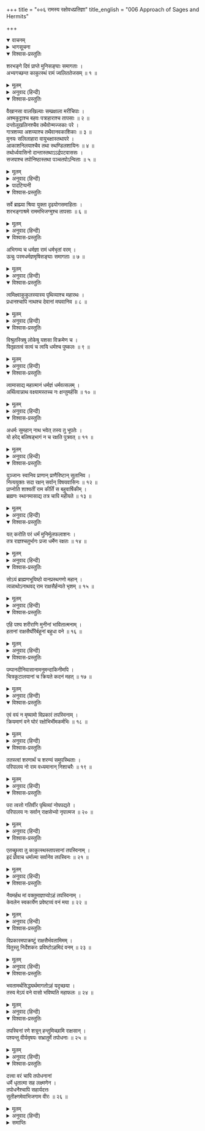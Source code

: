+++
title = "००६ रामस्य रक्षोवधप्रतिज्ञा"
title_english = "006 Approach of Sages and Hermits"

+++
<details open><summary>वाचनम्</summary>
<div caption="श्रीराम-हरिसीताराममूर्ति-घनपाठिभ्यां वचनम्" class="audioEmbed" src="https://archive.org/download/Ramayana-recitation-Sriram-harisItArAmamUrti-Ghanapaati-v2/Kanda_3/Kanda_3_ARK-006-Ramasya_Rakshovadha_Prathignaa.mp3"></div>
</details>

<details><summary>भागसूचना</summary>

6. वानप्रस्थ मुनियोंका राक्षसोंके अत्याचारसे अपनी रक्षाके लिये श्रीरामचन्द्रजीसे प्रार्थना करना और श्रीरामका उन्हें आश्वासन देना
</details>

<details open><summary>विश्वास-प्रस्तुतिः</summary>

शरभङ्गे दिवं प्राप्ते मुनिसङ्घाः समागताः ।  
अभ्यगच्छन्त काकुत्स्थं रामं ज्वलिततेजसम् ॥ १ ॥
</details>

<details><summary>मूलम्</summary>

शरभङ्गे दिवं प्राप्ते मुनिसङ्घाः समागताः ।  
अभ्यगच्छन्त काकुत्स्थं रामं ज्वलिततेजसम् ॥ १ ॥
</details>

<details><summary>अनुवाद (हिन्दी)</summary>

शरभङ्ग मुनिके ब्रह्मलोक चले जानेपर प्रज्वलित तेजवाले ककुत्स्थवंशी श्रीरामचन्द्रजीके पास बहुत-से मुनियोंके समुदाय पधारे ॥ १ ॥
</details>

<details open><summary>विश्वास-प्रस्तुतिः</summary>

वैखानसा वालखिल्याः सम्प्रक्षाला मरीचिपाः ।  
अश्मकुट्टाश्च बहवः पत्राहाराश्च तापसाः ॥ २ ॥  
दन्तोलूखलिनश्चैव तथैवोन्मज्जकाः परे ।  
गात्रशय्या अशय्याश्च तथैवानवकाशिकाः ॥ ३ ॥  
मुनयः सलिलाहारा वायुभक्षास्तथापरे ।  
आकाशनिलयाश्चैव तथा स्थण्डिलशायिनः ॥ ४ ॥  
तथोर्ध्ववासिनो दान्तास्तथाऽऽर्द्रपटवाससः ।  
सजपाश्च तपोनिष्ठास्तथा पञ्चतपोऽन्विताः ॥ ५ ॥
</details>

<details><summary>मूलम्</summary>

वैखानसा वालखिल्याः सम्प्रक्षाला मरीचिपाः ।  
अश्मकुट्टाश्च बहवः पत्राहाराश्च तापसाः ॥ २ ॥  
दन्तोलूखलिनश्चैव तथैवोन्मज्जकाः परे ।  
गात्रशय्या अशय्याश्च तथैवानवकाशिकाः ॥ ३ ॥  
मुनयः सलिलाहारा वायुभक्षास्तथापरे ।  
आकाशनिलयाश्चैव तथा स्थण्डिलशायिनः ॥ ४ ॥  
तथोर्ध्ववासिनो दान्तास्तथाऽऽर्द्रपटवाससः ।  
सजपाश्च तपोनिष्ठास्तथा पञ्चतपोऽन्विताः ॥ ५ ॥
</details>

<details><summary>अनुवाद (हिन्दी)</summary>

उनमें वैखानस१, वालखिल्य२, सम्प्रक्षाल३, मरीचिप४, बहुसंख्यक अश्मकुट्ट५, पत्राहार६, दन्तोलूखली७, उन्मज्जक८, गात्रशय्य९, अशय्य१०, अनवकाशिक११, सलिलाहार१२, वायुभक्ष१३, आकाशनिलय१४, स्थण्डिलशायी१५, ऊर्ध्ववासी१६, दान्त१७, आर्द्रपटवासा१८, सजप१९, तपोनिष्ठ२० और पञ्चाग्निसेवी२१—इन सभी श्रेणियोंके तपस्वी मुनि थे ॥ २—५ ॥
</details>

<details><summary>पादटिप्पनी</summary>

१.ऋषियोंका एक समुदाय जो ब्रह्माजीके नखसे उत्पन्न हुआ है । २.ब्रह्माजीके बाल (रोम) से प्रकट हुए महर्षियोंका समूह । ३.जो भोजनके बाद अपने बर्तन धो-पोंछकर रख देते हैं, दूसरे समयके लिये कुछ नहीं बचाते । ४.सूर्य अथवा चन्द्रमाकी किरणोंका पान करके रहनेवाले । ५.कच्चे अन्नको पत्थरसे कूटकर खानेवाले । ६.पत्तोंका आहार करनेवाले । ७. दाँतोंसे ही ऊखलका काम लेनेवाले । ८. कण्ठतक पानीमें डूबकर तपस्या करनेवाले । ९.शरीरसे ही शय्याका काम लेनेवाले अर्थात् बिना बिछौनेके ही भुजापर सिर रखकर सोनेवाले । १०. शय्याके साधनोंसे रहित । ११. निरन्तर सत्कर्ममें लगे रहनेके कारण कभी अवकाश न पानेवाले । १२. जल पीकर रहनेवाले । १३. हवा पीकर जीवननिर्वाह करनेवाले । १४. खुले मैदानमें रहनेवाले । १५. वेदीपर सोनेवाले । १६. पर्वतशिखर आदि ऊँचे स्थानोंमें निवास करनेवाले । १७. मन और इन्द्रियोंको वशमें रखनेवाले । १८. सदा भीगे कपड़े पहननेवाले । १९. निरन्तर जप करनेवाले । २०. तपस्या अथवा परमात्मतत्त्वके विचारमें स्थित रहनेवाले । २१. गर्मीके मौसममें ऊपरसे सूर्यका और चारों ओरसे अग्निका ताप सहन करनेवाले ।
</details>

<details open><summary>विश्वास-प्रस्तुतिः</summary>

सर्वे ब्राह्म्या श्रिया युक्ता दृढयोगसमाहिताः ।  
शरभङ्गाश्रमे राममभिजग्मुश्च तापसाः ॥ ६ ॥
</details>

<details><summary>मूलम्</summary>

सर्वे ब्राह्म्या श्रिया युक्ता दृढयोगसमाहिताः ।  
शरभङ्गाश्रमे राममभिजग्मुश्च तापसाः ॥ ६ ॥
</details>

<details><summary>अनुवाद (हिन्दी)</summary>

वे सभी तपस्वी ब्रह्मतेजसे सम्पन्न थे और सुदृढ़ योगके अभ्याससे उन सबका चित्त एकाग्र हो गया था । वे सब-के-सब शरभङ्ग मुनिके आश्रमपर श्रीरामचन्द्रजीके समीप आये ॥ ६ ॥
</details>

<details open><summary>विश्वास-प्रस्तुतिः</summary>

अभिगम्य च धर्मज्ञा रामं धर्मभृतां वरम् ।  
ऊचुः परमधर्मज्ञमृषिसङ्घाः समागताः ॥ ७ ॥
</details>

<details><summary>मूलम्</summary>

अभिगम्य च धर्मज्ञा रामं धर्मभृतां वरम् ।  
ऊचुः परमधर्मज्ञमृषिसङ्घाः समागताः ॥ ७ ॥
</details>

<details><summary>अनुवाद (हिन्दी)</summary>

धर्मात्माओंमें श्रेष्ठ परम धर्मज्ञ श्रीरामचन्द्रजीके पास आकर वे धर्मके ज्ञाता समागत ऋषिसमुदाय उनसे बोले— ॥ ७ ॥
</details>

<details open><summary>विश्वास-प्रस्तुतिः</summary>

त्वमिक्ष्वाकुकुलस्यास्य पृथिव्याश्च महारथः ।  
प्रधानश्चापि नाथश्च देवानां मघवानिव ॥ ८ ॥
</details>

<details><summary>मूलम्</summary>

त्वमिक्ष्वाकुकुलस्यास्य पृथिव्याश्च महारथः ।  
प्रधानश्चापि नाथश्च देवानां मघवानिव ॥ ८ ॥
</details>

<details><summary>अनुवाद (हिन्दी)</summary>

‘रघुनन्दन! आप इस इक्ष्वाकुवंशके साथ ही समस्त भूमण्डलके भी स्वामी, संरक्षक एवं प्रधान महारथी वीर हैं । जैसे इन्द्र देवताओंके रक्षक हैं, उसी प्रकार आप मनुष्यलोककी रक्षा करनेवाले हैं ॥ ८ ॥
</details>

<details open><summary>विश्वास-प्रस्तुतिः</summary>

विश्रुतस्त्रिषु लोकेषु यशसा विक्रमेण च ।  
पितृव्रतत्वं सत्यं च त्वयि धर्मश्च पुष्कलः ॥ ९ ॥
</details>

<details><summary>मूलम्</summary>

विश्रुतस्त्रिषु लोकेषु यशसा विक्रमेण च ।  
पितृव्रतत्वं सत्यं च त्वयि धर्मश्च पुष्कलः ॥ ९ ॥
</details>

<details><summary>अनुवाद (हिन्दी)</summary>

‘आप अपने यश और पराक्रमसे तीनों लोकोंमें विख्यात हैं । आपमें पिताकी आज्ञाके पालनका व्रत, सत्य भाषण तथा सम्पूर्ण धर्म विद्यमान हैं ॥ ९ ॥
</details>

<details open><summary>विश्वास-प्रस्तुतिः</summary>

त्वामासाद्य महात्मानं धर्मज्ञं धर्मवत्सलम् ।  
अर्थित्वान्नाथ वक्ष्यामस्तच्च नः क्षन्तुमर्हसि ॥ १० ॥
</details>

<details><summary>मूलम्</summary>

त्वामासाद्य महात्मानं धर्मज्ञं धर्मवत्सलम् ।  
अर्थित्वान्नाथ वक्ष्यामस्तच्च नः क्षन्तुमर्हसि ॥ १० ॥
</details>

<details><summary>अनुवाद (हिन्दी)</summary>

‘नाथ! आप महात्मा, धर्मज्ञ और धर्मवत्सल हैं । हम आपके पास प्रार्थी होकर आये हैं; इसीलिये ये स्वार्थकी बात निवेदन करना चाहते हैं । आपको इसके लिये हमें क्षमा करना चाहिये ॥ १० ॥
</details>

<details open><summary>विश्वास-प्रस्तुतिः</summary>

अधर्मः सुमहान् नाथ भवेत् तस्य तु भूपतेः ।  
यो हरेद् बलिषड्भागं न च रक्षति पुत्रवत् ॥ ११ ॥
</details>

<details><summary>मूलम्</summary>

अधर्मः सुमहान् नाथ भवेत् तस्य तु भूपतेः ।  
यो हरेद् बलिषड्भागं न च रक्षति पुत्रवत् ॥ ११ ॥
</details>

<details><summary>अनुवाद (हिन्दी)</summary>

‘स्वामिन्! जो राजा प्रजासे उसकी आयका छठा भाग करके रूपमें ले ले और पुत्रकी भाँति प्रजाकी रक्षा न करे, उसे महान् अधर्मका भागी होना पड़ता है ॥ ११ ॥
</details>

<details open><summary>विश्वास-प्रस्तुतिः</summary>

युञ्जानः स्वानिव प्राणान् प्राणैरिष्टान् सुतानिव ।  
नित्ययुक्तः सदा रक्षन् सर्वान् विषयवासिनः ॥ १२ ॥  
प्राप्नोति शाश्वतीं राम कीर्तिं स बहुवार्षिकीम् ।  
ब्रह्मणः स्थानमासाद्य तत्र चापि महीयते ॥ १३ ॥
</details>

<details><summary>मूलम्</summary>

युञ्जानः स्वानिव प्राणान् प्राणैरिष्टान् सुतानिव ।  
नित्ययुक्तः सदा रक्षन् सर्वान् विषयवासिनः ॥ १२ ॥  
प्राप्नोति शाश्वतीं राम कीर्तिं स बहुवार्षिकीम् ।  
ब्रह्मणः स्थानमासाद्य तत्र चापि महीयते ॥ १३ ॥
</details>

<details><summary>अनुवाद (हिन्दी)</summary>

‘श्रीराम! जो भूपाल प्रजाकी रक्षाके कार्यमें संलग्न हो अपने राज्यमें निवास करनेवाले सब लोगोंको प्राणोंके समान अथवा प्राणोंसे भी अधिक प्रिय पुत्रोंके समान समझकर सदा सावधानीके साथ उनकी रक्षा करता है, वह बहुत वर्षोंतक स्थिर रहनेवाली अक्षय कीर्ति पाता है और अन्तमें ब्रह्मलोकमें जाकर वहाँ भी विशेष सम्मानका भागी होता है ॥ १२-१३ ॥
</details>

<details open><summary>विश्वास-प्रस्तुतिः</summary>

यत् करोति परं धर्मं मुनिर्मूलफलाशनः ।  
तत्र राज्ञश्चतुर्भागः प्रजा धर्मेण रक्षतः ॥ १४ ॥
</details>

<details><summary>मूलम्</summary>

यत् करोति परं धर्मं मुनिर्मूलफलाशनः ।  
तत्र राज्ञश्चतुर्भागः प्रजा धर्मेण रक्षतः ॥ १४ ॥
</details>

<details><summary>अनुवाद (हिन्दी)</summary>

‘राजाके राज्यमें मुनि फल-मूलका आहार करके जिस उत्तम धर्मका अनुष्ठान करता है, उसका चौथा भाग धर्मके अनुसार प्रजाकी रक्षा करनेवाले उस राजाको प्राप्त हो जाता है ॥ १४ ॥
</details>

<details open><summary>विश्वास-प्रस्तुतिः</summary>

सोऽयं ब्राह्मणभूयिष्ठो वानप्रस्थगणो महान् ।  
त्वन्नाथोऽनाथवद् राम राक्षसैर्हन्यते भृशम् ॥ १५ ॥
</details>

<details><summary>मूलम्</summary>

सोऽयं ब्राह्मणभूयिष्ठो वानप्रस्थगणो महान् ।  
त्वन्नाथोऽनाथवद् राम राक्षसैर्हन्यते भृशम् ॥ १५ ॥
</details>

<details><summary>अनुवाद (हिन्दी)</summary>

‘श्रीराम! इस वनमें रहनेवाला वानप्रस्थ महात्माओंका यह महान् समुदाय, जिसमें ब्राह्मणोंकी ही संख्या अधिक है तथा जिसके रक्षक आप ही हैं, राक्षसोंके द्वारा अनाथकी तरह मारा जा रहा है—इस मुनि-समुदायका बहुत अधिक मात्रामें संहार हो रहा है ॥ १५ ॥
</details>

<details open><summary>विश्वास-प्रस्तुतिः</summary>

एहि पश्य शरीराणि मुनीनां भावितात्मनाम् ।  
हतानां राक्षसैर्घोरैर्बहूनां बहुधा वने ॥ १६ ॥
</details>

<details><summary>मूलम्</summary>

एहि पश्य शरीराणि मुनीनां भावितात्मनाम् ।  
हतानां राक्षसैर्घोरैर्बहूनां बहुधा वने ॥ १६ ॥
</details>

<details><summary>अनुवाद (हिन्दी)</summary>

‘आइये, देखिये, ये भयंकर राक्षसोंद्वारा बारम्बार अनेक प्रकारसे मारे गये बहुसंख्यक पवित्रात्मा मुनियोंके शरीर (शव या कंकाल) दिखायी देते हैं ॥ १६ ॥
</details>

<details open><summary>विश्वास-प्रस्तुतिः</summary>

पम्पानदीनिवासानामनुमन्दाकिनीमपि ।  
चित्रकूटालयानां च क्रियते कदनं महत् ॥ १७ ॥
</details>

<details><summary>मूलम्</summary>

पम्पानदीनिवासानामनुमन्दाकिनीमपि ।  
चित्रकूटालयानां च क्रियते कदनं महत् ॥ १७ ॥
</details>

<details><summary>अनुवाद (हिन्दी)</summary>

‘पम्पा सरोवर और उसके निकट बहनेवाली तुङ्गभद्रा नदीके तटपर जिनका निवास है, जो मन्दाकिनीके किनारे रहते हैं तथा जिन्होंने चित्रकूटपर्वतके किनारे अपना निवासस्थान बना लिया है, उन सभी ऋषि-महर्षियोंका राक्षसोंद्वारा महान् संहार किया जा रहा है ॥ १७ ॥
</details>

<details open><summary>विश्वास-प्रस्तुतिः</summary>

एवं वयं न मृष्यामो विप्रकारं तपस्विनाम् ।  
क्रियमाणं वने घोरं रक्षोभिर्भीमकर्मभिः ॥ १८ ॥
</details>

<details><summary>मूलम्</summary>

एवं वयं न मृष्यामो विप्रकारं तपस्विनाम् ।  
क्रियमाणं वने घोरं रक्षोभिर्भीमकर्मभिः ॥ १८ ॥
</details>

<details><summary>अनुवाद (हिन्दी)</summary>

‘इन भयानक कर्म करनेवाले राक्षसोंने इस वनमें तपस्वी मुनियोंका जो ऐसा भयंकर विनाशकाण्ड मचा रखा है, वह हमलोगोंसे सहा नहीं जाता है ॥ १८ ॥
</details>

<details open><summary>विश्वास-प्रस्तुतिः</summary>

ततस्त्वां शरणार्थं च शरण्यं समुपस्थिताः ।  
परिपालय नो राम वध्यमानान् निशाचरैः ॥ १९ ॥
</details>

<details><summary>मूलम्</summary>

ततस्त्वां शरणार्थं च शरण्यं समुपस्थिताः ।  
परिपालय नो राम वध्यमानान् निशाचरैः ॥ १९ ॥
</details>

<details><summary>अनुवाद (हिन्दी)</summary>

‘अतः इन राक्षसोंसे बचनेके लिये शरण लेनेके उद्देश्यसे हम आपके पास आये हैं । श्रीराम! आप शरणागतवत्सल हैं, अतः इन निशाचरोंसे मारे जाते हुए हम मुनियोंकी रक्षा कीजिये ॥ १९ ॥
</details>

<details open><summary>विश्वास-प्रस्तुतिः</summary>

परा त्वत्तो गतिर्वीर पृथिव्यां नोपपद्यते ।  
परिपालय नः सर्वान् राक्षसेभ्यो नृपात्मज ॥ २० ॥
</details>

<details><summary>मूलम्</summary>

परा त्वत्तो गतिर्वीर पृथिव्यां नोपपद्यते ।  
परिपालय नः सर्वान् राक्षसेभ्यो नृपात्मज ॥ २० ॥
</details>

<details><summary>अनुवाद (हिन्दी)</summary>

‘वीर राजकुमार! इस भूमण्डलमें हमें आपसे बढ़कर दूसरा कोई सहारा नहीं दिखायी देता । आप इन राक्षसोंसे हम सबको बचाइये’ ॥ २० ॥
</details>

<details open><summary>विश्वास-प्रस्तुतिः</summary>

एतच्छ्रुत्वा तु काकुत्स्थस्तापसानां तपस्विनाम् ।  
इदं प्रोवाच धर्मात्मा सर्वानेव तपस्विनः ॥ २१ ॥
</details>

<details><summary>मूलम्</summary>

एतच्छ्रुत्वा तु काकुत्स्थस्तापसानां तपस्विनाम् ।  
इदं प्रोवाच धर्मात्मा सर्वानेव तपस्विनः ॥ २१ ॥
</details>

<details><summary>अनुवाद (हिन्दी)</summary>

तपस्यामें लगे रहनेवाले उन तपस्वी मुनियोंकी ये बातें सुनकर ककुत्स्थकुलभूषण धर्मात्मा श्रीरामने उन सबसे कहा— ॥ २१ ॥
</details>

<details open><summary>विश्वास-प्रस्तुतिः</summary>

नैवमर्हथ मां वक्तुमाज्ञाप्योऽहं तपस्विनाम् ।  
केवलेन स्वकार्येण प्रवेष्टव्यं वनं मया ॥ २२ ॥
</details>

<details><summary>मूलम्</summary>

नैवमर्हथ मां वक्तुमाज्ञाप्योऽहं तपस्विनाम् ।  
केवलेन स्वकार्येण प्रवेष्टव्यं वनं मया ॥ २२ ॥
</details>

<details><summary>अनुवाद (हिन्दी)</summary>

‘मुनिवरो! आपलोग मुझसे इस प्रकार प्रार्थना न करें । मैं तो तपस्वी महात्माओंका आज्ञापालक हूँ । मुझे केवल अपने ही कार्यसे वनमें तो प्रवेश करना ही है (इसके साथ ही आपलोगोंकी सेवाका सौभाग्य भी मुझे प्राप्त हो जायगा) ॥ २२ ॥
</details>

<details open><summary>विश्वास-प्रस्तुतिः</summary>

विप्रकारमपाक्रष्टुं राक्षसैर्भवतामिमम् ।  
पितुस्तु निर्देशकरः प्रविष्टोऽहमिदं वनम् ॥ २३ ॥
</details>

<details><summary>मूलम्</summary>

विप्रकारमपाक्रष्टुं राक्षसैर्भवतामिमम् ।  
पितुस्तु निर्देशकरः प्रविष्टोऽहमिदं वनम् ॥ २३ ॥
</details>

<details><summary>अनुवाद (हिन्दी)</summary>

‘राक्षसोंके द्वारा जो आपको यह कष्ट पहुँच रहा है, इसे दूर करनेके लिये ही मैं पिताके आदेशका पालन करता हुआ इस वनमें आया हूँ ॥ २३ ॥
</details>

<details open><summary>विश्वास-प्रस्तुतिः</summary>

भवतामर्थसिद्ध्यर्थमागतोऽहं यदृच्छया ।  
तस्य मेऽयं वने वासो भविष्यति महाफलः ॥ २४ ॥
</details>

<details><summary>मूलम्</summary>

भवतामर्थसिद्ध्यर्थमागतोऽहं यदृच्छया ।  
तस्य मेऽयं वने वासो भविष्यति महाफलः ॥ २४ ॥
</details>

<details><summary>अनुवाद (हिन्दी)</summary>

‘आपलोगोंके प्रयोजनकी सिद्धिके लिये मैं दैवात् यहाँ आ पहुँचा हूँ । आपकी सेवाका अवसर मिलनेसे मेरे लिये यह वनवास महान् फलदायक होगा ॥ २४ ॥
</details>

<details open><summary>विश्वास-प्रस्तुतिः</summary>

तपस्विनां रणे शत्रून् हन्तुमिच्छामि राक्षसान् ।  
पश्यन्तु वीर्यमृषयः सभ्रातुर्मे तपोधनाः ॥ २५ ॥
</details>

<details><summary>मूलम्</summary>

तपस्विनां रणे शत्रून् हन्तुमिच्छामि राक्षसान् ।  
पश्यन्तु वीर्यमृषयः सभ्रातुर्मे तपोधनाः ॥ २५ ॥
</details>

<details><summary>अनुवाद (हिन्दी)</summary>

‘तपोधनो! मैं तपस्वी मुनियोंसे शत्रुता रखनेवाले उन राक्षसोंका युद्धमें संहार करना चाहता हूँ । आप सब महर्षि भाईसहित मेरा पराक्रम देखें’ ॥ २५ ॥
</details>

<details open><summary>विश्वास-प्रस्तुतिः</summary>

दत्त्वा वरं चापि तपोधनानां  
धर्मे धृतात्मा सह लक्ष्मणेन ।  
तपोधनैश्चापि सहार्यदत्तः  
सुतीक्ष्णमेवाभिजगाम वीरः ॥ २६ ॥
</details>

<details><summary>मूलम्</summary>

दत्त्वा वरं चापि तपोधनानां  
धर्मे धृतात्मा सह लक्ष्मणेन ।  
तपोधनैश्चापि सहार्यदत्तः  
सुतीक्ष्णमेवाभिजगाम वीरः ॥ २६ ॥
</details>

<details><summary>अनुवाद (हिन्दी)</summary>

इस प्रकार उन तपोधनोंको वर देकर धर्ममें मन लगानेवाले तथा श्रेष्ठ दान देनेवाले वीर श्रीरामचन्द्रजी लक्ष्मण तथा तपस्वी महात्माओंके साथ सुतीक्ष्ण मुनिके पास गये ॥ २६ ॥
</details>

<details><summary>समाप्तिः</summary>

इत्यार्षे श्रीमद्रामायणे वाल्मीकीये आदिकाव्येऽरण्यकाण्डे षष्ठः सर्गः ॥ ६ ॥  
इस प्रकार श्रीवाल्मीकिनिर्मित आर्षरामायण आदिकाव्यके अरण्यकाण्डमें छठा सर्ग पूरा हुआ ॥ ६ ॥
</details>

